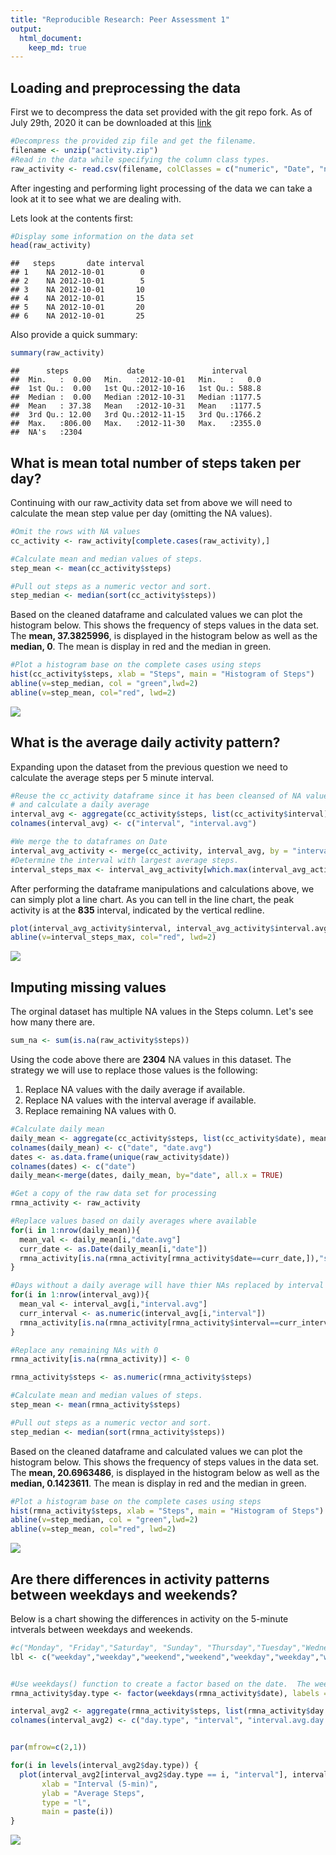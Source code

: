 ```yaml
---
title: "Reproducible Research: Peer Assessment 1"
output: 
  html_document:
    keep_md: true
---
```



## Loading and preprocessing the data

First we to decompress the data set provided with the git repo fork. As of July 29th, 2020
it can be downloaded at this [link](https://d396qusza40orc.cloudfront.net/repdata%2Fdata%2Factivity.zip)

```r
#Decompress the provided zip file and get the filename.
filename <- unzip("activity.zip")
#Read in the data while specifying the column class types.
raw_activity <- read.csv(filename, colClasses = c("numeric", "Date", "numeric"))
```

After ingesting and performing light processing of the data we can take a look at
it to see what we are dealing with.

Lets look at the contents first:

```r
#Display some information on the data set
head(raw_activity)
```

```
##   steps       date interval
## 1    NA 2012-10-01        0
## 2    NA 2012-10-01        5
## 3    NA 2012-10-01       10
## 4    NA 2012-10-01       15
## 5    NA 2012-10-01       20
## 6    NA 2012-10-01       25
```

Also provide a quick summary:

```r
summary(raw_activity)
```

```
##      steps             date               interval     
##  Min.   :  0.00   Min.   :2012-10-01   Min.   :   0.0  
##  1st Qu.:  0.00   1st Qu.:2012-10-16   1st Qu.: 588.8  
##  Median :  0.00   Median :2012-10-31   Median :1177.5  
##  Mean   : 37.38   Mean   :2012-10-31   Mean   :1177.5  
##  3rd Qu.: 12.00   3rd Qu.:2012-11-15   3rd Qu.:1766.2  
##  Max.   :806.00   Max.   :2012-11-30   Max.   :2355.0  
##  NA's   :2304
```

## What is mean total number of steps taken per day?

Continuing with our raw_activity data set from above we will need to calculate the
mean step value per day (omitting the NA values).


```r
#Omit the rows with NA values
cc_activity <- raw_activity[complete.cases(raw_activity),]

#Calculate mean and median values of steps. 
step_mean <- mean(cc_activity$steps)

#Pull out steps as a numeric vector and sort.
step_median <- median(sort(cc_activity$steps))
```

Based on the cleaned dataframe and calculated values we can plot the histogram below.
This shows the frequency of steps values in the data set. The **mean, 37.3825996**, 
is displayed in the histogram below as well as the **median, 0**. 
The mean is display in red and the median in green.


```r
#Plot a histogram base on the complete cases using steps
hist(cc_activity$steps, xlab = "Steps", main = "Histogram of Steps")
abline(v=step_median, col = "green",lwd=2)
abline(v=step_mean, col="red", lwd=2)
```

![](PA1_template_files/figure-html/unnamed-chunk-5-1.png)<!-- -->


## What is the average daily activity pattern?

Expanding upon the dataset from the previous question we need to calculate the average steps per 5 minute interval.

```r
#Reuse the cc_activity dataframe since it has been cleansed of NA values
# and calculate a daily average
interval_avg <- aggregate(cc_activity$steps, list(cc_activity$interval), mean)
colnames(interval_avg) <- c("interval", "interval.avg")

#We merge the to dataframes on Date
interval_avg_activity <- merge(cc_activity, interval_avg, by = "interval")
#Determine the interval with largest average steps.
interval_steps_max <- interval_avg_activity[which.max(interval_avg_activity$interval.avg),]$interval
```

After performing the dataframe manipulations and calculations above, we can simply plot a line chart. As you can tell in the line chart, the peak activity is at the **835** interval, indicated by the vertical redline.

```r
plot(interval_avg_activity$interval, interval_avg_activity$interval.avg, xlab = "Interval", ylab = "Steps Daily Average", type="l", main="Average Steps per 5-minute Interval")
abline(v=interval_steps_max, col="red", lwd=2)
```

![](PA1_template_files/figure-html/unnamed-chunk-7-1.png)<!-- -->

## Imputing missing values

The orginal dataset has multiple NA values in the Steps column. Let's see how many there are.

```r
sum_na <- sum(is.na(raw_activity$steps))
```
Using the code above there are **2304** NA values in this dataset. The strategy we will use to replace those values is the following:

1. Replace NA values with the daily average if available.
2. Replace NA values with the interval average if available.
3. Replace remaining NA values with 0.


```r
#Calculate daily mean
daily_mean <- aggregate(cc_activity$steps, list(cc_activity$date), mean)
colnames(daily_mean) <- c("date", "date.avg")
dates <- as.data.frame(unique(raw_activity$date))
colnames(dates) <- c("date")
daily_mean<-merge(dates, daily_mean, by="date", all.x = TRUE)

#Get a copy of the raw data set for processing
rmna_activity <- raw_activity

#Replace values based on daily averages where available
for(i in 1:nrow(daily_mean)){
  mean_val <- daily_mean[i,"date.avg"]
  curr_date <- as.Date(daily_mean[i,"date"])
  rmna_activity[is.na(rmna_activity[rmna_activity$date==curr_date,]),"steps"] <- mean_val
}

#Days without a daily average will have thier NAs replaced by interval means
for(i in 1:nrow(interval_avg)){
  mean_val <- interval_avg[i,"interval.avg"]
  curr_interval <- as.numeric(interval_avg[i,"interval"])
  rmna_activity[is.na(rmna_activity[rmna_activity$interval==curr_interval,]),"steps"] <- mean_val
}

#Replace any remaining NAs with 0
rmna_activity[is.na(rmna_activity)] <- 0

rmna_activity$steps <- as.numeric(rmna_activity$steps)

#Calculate mean and median values of steps. 
step_mean <- mean(rmna_activity$steps)

#Pull out steps as a numeric vector and sort.
step_median <- median(sort(rmna_activity$steps))
```

Based on the cleaned dataframe and calculated values we can plot the histogram below.
This shows the frequency of steps values in the data set. The **mean, 20.6963486**, 
is displayed in the histogram below as well as the **median, 0.1423611**. 
The mean is display in red and the median in green.


```r
#Plot a histogram base on the complete cases using steps
hist(rmna_activity$steps, xlab = "Steps", main = "Histogram of Steps")
abline(v=step_median, col = "green",lwd=2)
abline(v=step_mean, col="red", lwd=2)
```

![](PA1_template_files/figure-html/unnamed-chunk-10-1.png)<!-- -->


## Are there differences in activity patterns between weekdays and weekends?
Below is a chart showing the differences in activity on the 5-minute intverals between weekdays and weekends.


```r
#c("Monday", "Friday","Saturday", "Sunday", "Thursday","Tuesday","Wednesday")
lbl <- c("weekday","weekday","weekend","weekend","weekday","weekday","weekday")


#Use weekdays() function to create a factor based on the date.  The weekdays function will require 7 labels and the weekend and weekday values are mapped to the days in alphabetical order
rmna_activity$day.type <- factor(weekdays(rmna_activity$date), labels = lbl)

interval_avg2 <- aggregate(rmna_activity$steps, list(rmna_activity$day.type,rmna_activity$interval), mean)
colnames(interval_avg2) <- c("day.type", "interval", "interval.avg.day.type")


par(mfrow=c(2,1))

for(i in levels(interval_avg2$day.type)) {
  plot(interval_avg2[interval_avg2$day.type == i, "interval"], interval_avg2[interval_avg2$day.type == i, "interval.avg.day.type"],
       xlab = "Interval (5-min)",
       ylab = "Average Steps",
       type = "l",
       main = paste(i)) 
}
```

![](PA1_template_files/figure-html/unnamed-chunk-11-1.png)<!-- -->



